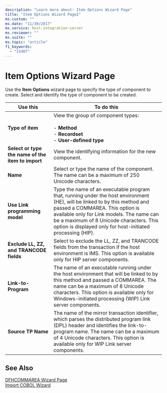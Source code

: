 ```yaml
---
description: "Learn more about: Item Options Wizard Page"
title: "Item Options Wizard Page2"
ms.custom: ""
ms.date: "11/30/2017"
ms.service: host-integration-server
ms.reviewer: ""
ms.suite: ""
ms.topic: "article"
f1_keywords: 
  - "15407"
---
```

# Item Options Wizard Page
Use the **Item Options** wizard page to specify the type of component to create. Select and identify the type of component to be created.  
  
|Use this|To do this|  
|--------------|----------------|  
|**Type of item**|View the group of component types:<br /><br /> -   **Method**<br />-   **Recordset**<br />-   **User-defined type**|  
|**Select or type the name of the item to import**|View the identifying information for the new component.|  
|**Name**|Select or type the name of the component. The name can be a maximum of 250 Unicode characters.|  
|**Use Link programming model**|Type the name of an executable program that, running under the host environment (HE), will be linked to by this method and passed a COMMAREA. This option is available only for Link models. The name can be a maximum of 8 Unicode characters. This option is displayed only for host-initiated processing (HIP).|  
|**Exclude LL, ZZ, and TRANCODE fields**|Select to exclude the LL, ZZ, and TRANCODE fields from the transaction if the host environment is IMS. This option is available only for HIP server components.|  
|**Link-to-Program**|The name of an executable running under the host environment that will be linked to by this method and passed a COMMAREA. The name can be a maximum of 8 Unicode characters. This option is available only for Windows-initiated processing (WIP) Link server components.|  
|**Source TP Name**|The name of the mirror transaction identifier, which parses the distributed program link (DPL) header and identifies the link-to-program name. The name can be a maximum of 4 Unicode characters. This option is available only for WIP Link server components.|  
  
## See Also  
 [DFHCOMMAREA Wizard Page](../core/dfhcommarea-wizard-page1.md)   
 [Import COBOL Wizard](../core/import-cobol-wizard2.md)
